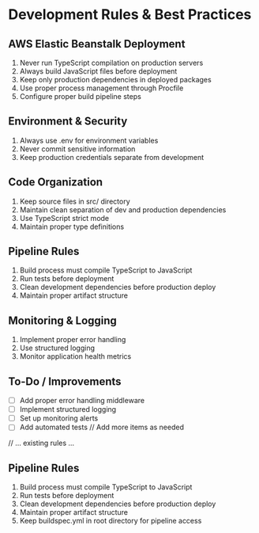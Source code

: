 # Development Rules & Best Practices

## AWS Elastic Beanstalk Deployment
1. Never run TypeScript compilation on production servers
2. Always build JavaScript files before deployment
3. Keep only production dependencies in deployed packages
4. Use proper process management through Procfile
5. Configure proper build pipeline steps

## Environment & Security
1. Always use .env for environment variables
2. Never commit sensitive information
3. Keep production credentials separate from development

## Code Organization
1. Keep source files in src/ directory
2. Maintain clean separation of dev and production dependencies
3. Use TypeScript strict mode
4. Maintain proper type definitions

## Pipeline Rules
1. Build process must compile TypeScript to JavaScript
2. Run tests before deployment
3. Clean development dependencies before production deploy
4. Maintain proper artifact structure

## Monitoring & Logging
1. Implement proper error handling
2. Use structured logging
3. Monitor application health metrics

## To-Do / Improvements
- [ ] Add proper error handling middleware
- [ ] Implement structured logging
- [ ] Set up monitoring alerts
- [ ] Add automated tests
// Add more items as needed 

// ... existing rules ...

## Pipeline Rules
1. Build process must compile TypeScript to JavaScript
2. Run tests before deployment
3. Clean development dependencies before production deploy
4. Maintain proper artifact structure
5. Keep buildspec.yml in root directory for pipeline access